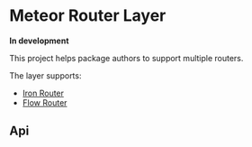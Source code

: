 # Meteor Router Layer

**In development**

This project helps package authors to support multiple routers.

The layer supports:

- [Iron Router](https://github.com/iron-meteor/iron-router)
- [Flow Router](https://github.com/kadirahq/flow-router)

## Api
